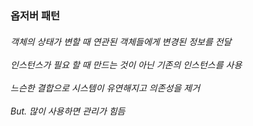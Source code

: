 <h3> 옵저버 패턴   </h3>
<h6> 객체의 상태가 변할 때 연관된 객체들에게 변경된 정보를 전달 
<br><br> 인스턴스가 필요 할 때 만드는 것이 아닌 기존의 인스턴스를 사용 
<br><br> 느슨한 결합으로 시스템이 유연해지고 의존성을 제거
<br><br> But. 많이 사용하면 관리가 힘듬
</h6>
